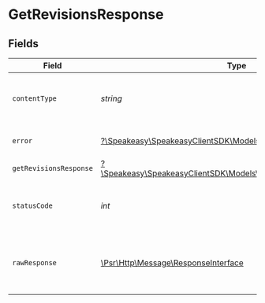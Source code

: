 # GetRevisionsResponse


## Fields

| Field                                                                                                            | Type                                                                                                             | Required                                                                                                         | Description                                                                                                      |
| ---------------------------------------------------------------------------------------------------------------- | ---------------------------------------------------------------------------------------------------------------- | ---------------------------------------------------------------------------------------------------------------- | ---------------------------------------------------------------------------------------------------------------- |
| `contentType`                                                                                                    | *string*                                                                                                         | :heavy_check_mark:                                                                                               | HTTP response content type for this operation                                                                    |
| `error`                                                                                                          | [?\Speakeasy\SpeakeasyClientSDK\Models\Shared\Error](../../Models/Shared/Error.md)                               | :heavy_minus_sign:                                                                                               | Default error response                                                                                           |
| `getRevisionsResponse`                                                                                           | [?\Speakeasy\SpeakeasyClientSDK\Models\Shared\GetRevisionsResponse](../../Models/Shared/GetRevisionsResponse.md) | :heavy_minus_sign:                                                                                               | OK                                                                                                               |
| `statusCode`                                                                                                     | *int*                                                                                                            | :heavy_check_mark:                                                                                               | HTTP response status code for this operation                                                                     |
| `rawResponse`                                                                                                    | [\Psr\Http\Message\ResponseInterface](https://www.php-fig.org/psr/psr-7/#33-psrhttpmessageresponseinterface)     | :heavy_check_mark:                                                                                               | Raw HTTP response; suitable for custom response parsing                                                          |